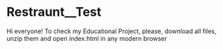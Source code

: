 # Restraunt__Test
Hi everyone! To check my Educational Project, please, download all files, unzip them and open index.html in any modern browser
